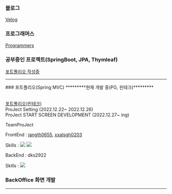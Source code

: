 ### 블로그
<a href="https://velog.io/@dks2922">Velog</a>

### 프로그래머스
<a href="https://career.programmers.co.kr/pr/dks2922_5156">Programmers</a>



### 공부중인 프로젝트(SpringBoot, JPA, Thymleaf)
<!-- <a href="https://github.com/dks2922/Studying">Stydy</a> -->
<a href="#">포트폴리오 작성중</a> 

<hr/>
### 포트폴리오(Spring MVC) *********현재 개발 중(PG, 핀테크)*********
<br/>
<br/>

<!--<a href="https://github.com/dks2922/bank">포트폴리오(Bank)</a>-->
<a href="https://github.com/Pin-Talk/PinTalk_Real">포트폴리오(핀테크)</a>
<br/>
ProJect Setting (2022.12.22~ 2022.12.26)
<br/>
ProJect START SCREEN DEVELOPMENT (2022.12.27~ ing)

TeamProJect 
<br/>

FrontEnd : <a href="https://github.com/jangth0655">jangth0655</a>, <a href="https://github.com/xxalsgh0203">xxalsgh0203</a>
<!-- <img src="https://user-images.githubusercontent.com/73531694/208562491-a31cd4bc-1162-466d-8b8a-873a21bb215a.png" />-->
Skills :  <img src="https://camo.githubusercontent.com/ce7b8d0d67dd7a9307a9ebf32e99bda70a67f3394b3e9ee059a3f26562963b23/68747470733a2f2f696d672e736869656c64732e696f2f62616467652f52656163742d3631444146423f7374796c653d666f722d7468652d6261646765266c6f676f3d5265616374266c6f676f436f6c6f723d7768697465" />
<img src="https://camo.githubusercontent.com/6eee8960dd83245160efd8607d771df07d2c54debe42352e8493b9ceffab7f95/68747470733a2f2f696d672e736869656c64732e696f2f62616467652f5461696c77696e642d3036423644343f7374796c653d666f722d7468652d6261646765266c6f676f3d5461696c77696e64435353266c6f676f436f6c6f723d7768697465" />
<br/>

BackEnd  : dks2922
<!--<img src="https://user-images.githubusercontent.com/73531694/208563271-ef6d9391-9306-4a08-b253-f8c2acd6836a.png" />-->
Skills : <img src="https://user-images.githubusercontent.com/73531694/208837442-5c2c3a50-5a9f-4283-89ea-9f2c516b189e.png" />

<H3>BackOffice 화면 개발</H3>
<hr/>

<!-- https://github.com/Pin-Talk/pintalk.git -->

<div align="center">
	<!--<img src="https://img.shields.io/badge/Java-007396?style=flat&logo=Java&logoColor=white" />-->
	<!--<img src="https://img.shields.io/badge/HTML5-E34F26?style=flat&logo=HTML5&logoColor=white" />-->
	<!--<img src="https://img.shields.io/badge/CSS3-1572B6?style=flat&logo=CSS3&logoColor=white" />-->
</div>
